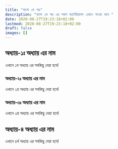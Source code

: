 ```yaml
---
title: "বাংলা ১ম পত্র"
description: "বাংলা ১ম পত্র এর সকল ম্যাটেরিয়ালস এখানে পাওয়া যাবে "
date: 2020-08-27T19:23:18+02:00
lastmod: 2020-08-27T19:23:18+02:00
draft: false
images: []
---
```


## অধ্যায়-১ঃ  অধ্যায় এর নাম

এখানে ১ম অধ্যায় এর সবকিছু দেয়া হবে! 

### অধ্যায়-২ঃ  অধ্যায় এর নাম

এখানে ২য় অধ্যায় এর সবকিছু দেয়া হবে! 

### অধ্যায়-৩ঃ  অধ্যায় এর নাম

এখানে ৩য় অধ্যায় এর সবকিছু দেয়া হবে! 

## অধ্যায়-৪  অধ্যায় এর নাম

এখানে ৪র্থ অধ্যায় এর সবকিছু দেয়া হবে! 

